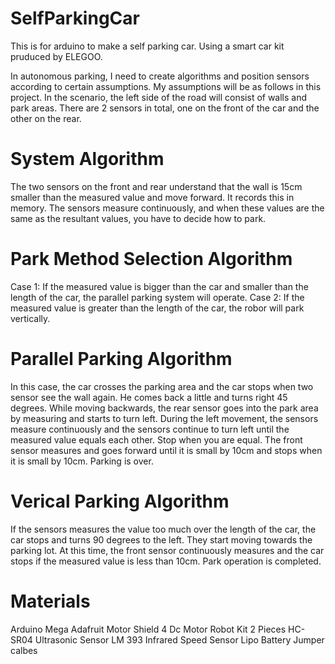 # SelfParkingCar
This is for arduino to make a self parking car. 
Using a smart car kit pruduced by ELEGOO.

In autonomous parking, I need to create algorithms and position sensors according to certain assumptions. My assumptions will be as follows in this project. In the scenario, the left side of the road will consist of walls and park areas. There are 2 sensors in total, one on the front of the car and the other on the rear.

# System Algorithm
The two sensors on the front and rear understand that the wall is 15cm smaller than the measured value and move forward. It records this in memory. The sensors measure continuously, and when these values are the same as the resultant values, you have to decide how to park.

# Park Method Selection Algorithm
Case 1: If the measured value is bigger than the car and smaller than the length of the car, the parallel parking system will operate.
Case 2: If the measured value is greater than the length of the car, the robor will park vertically.

# Parallel Parking Algorithm
In this case, the car crosses the parking area and the car stops when two sensor see the wall again.
He comes back a little and turns right 45 degrees.
While moving backwards, the rear sensor goes into the park area by measuring and starts to turn left. 
During the left movement, the sensors measure continuously and the sensors continue to turn left until the measured value equals each other. 
Stop when you are equal.
The front sensor measures and goes forward until it is small by 10cm and stops when it is small by 10cm.
Parking is over.

# Verical Parking Algorithm
If the sensors measures the value too much over the length of the car, the car stops and turns 90 degrees to the left.
They start moving towards the parking lot.
At this time, the front sensor continuously measures and the car stops if the measured value is less than 10cm.
Park operation is completed.

# Materials
Arduino Mega
Adafruit Motor Shield
4 Dc Motor Robot Kit
2 Pieces HC-SR04 Ultrasonic Sensor
LM 393 Infrared Speed Sensor
Lipo Battery 
Jumper calbes

